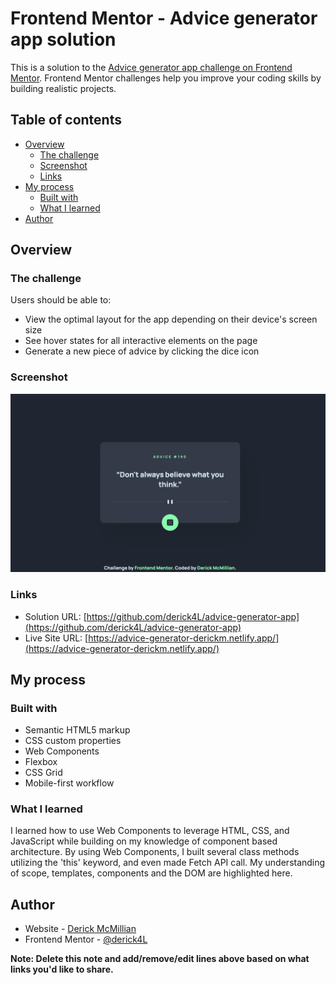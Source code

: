 # Frontend Mentor - Advice generator app solution

This is a solution to the [Advice generator app challenge on Frontend Mentor](https://www.frontendmentor.io/challenges/advice-generator-app-QdUG-13db).
Frontend Mentor challenges help you improve your coding skills by building realistic projects.

## Table of contents

- [Overview](#overview)
  - [The challenge](#the-challenge)
  - [Screenshot](#screenshot)
  - [Links](#links)
- [My process](#my-process)
  - [Built with](#built-with)
  - [What I learned](#what-i-learned)
- [Author](#author)

## Overview

### The challenge

Users should be able to:

- View the optimal layout for the app depending on their device's screen size
- See hover states for all interactive elements on the page
- Generate a new piece of advice by clicking the dice icon

### Screenshot

![](./screenshot.png)

### Links

- Solution URL: [https://github.com/derick4L/advice-generator-app](https://github.com/derick4L/advice-generator-app)
- Live Site URL: [https://advice-generator-derickm.netlify.app/](https://advice-generator-derickm.netlify.app/)

## My process

### Built with

- Semantic HTML5 markup
- CSS custom properties
- Web Components
- Flexbox
- CSS Grid
- Mobile-first workflow

### What I learned

I learned how to use Web Components to leverage HTML, CSS, and JavaScript while building on my knowledge of component based architecture. By using Web Components, I built several class methods utilizing the 'this' keyword, and even made Fetch API call. My understanding of scope, templates, components and the DOM are highlighted here.

## Author

- Website - [Derick McMillian](https://thederickmcmillian.com)
- Frontend Mentor - [@derick4L](https://www.frontendmentor.io/profile/derick4L)

**Note: Delete this note and add/remove/edit lines above based on what links you'd like to share.**
